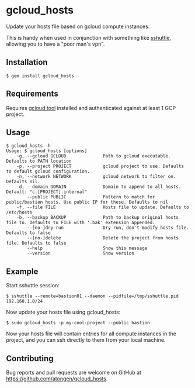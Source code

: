 # gcloud_hosts

Update your hosts file based on gcloud compute instances.

This is handy when used in conjunction with something like [sshuttle](https://github.com/sshuttle/sshuttle),
allowing you to have a "poor man's vpn".

## Installation

```shell
$ gem install gcloud_hosts
```

## Requirements

Requires [gcloud tool](https://cloud.google.com/sdk/gcloud/) installed and authenticated against at least 1 GCP project.

## Usage

```shell
$ gcloud_hosts -h
Usage: $ gcloud_hosts [options]
    -g, --gcloud GCLOUD              Path to gcloud executable. Defaults to PATH location
    -p, --project PROJECT            gcloud project to use. Defaults to default gcloud configuration.
    -n, --network NETWORK            gcloud network to filter on. Defaults nil.
    -d, --domain DOMAIN              Domain to append to all hosts. Default: "c.[PROJECT].internal"
        --public PUBLIC              Pattern to match for public/bastion hosts. Use public IP for these. Defaults to nil
    -f, --file FILE                  Hosts file to update. Defaults to /etc/hosts
    -b, --backup BACKUP              Path to backup original hosts file to. Defaults to FILE with '.bak' extension appended.
        --[no-]dry-run               Dry run, don't modify hosts file. Defaults to false
        --[no-]delete                Delete the project from hosts file. Defaults to false
        --help                       Show this message
        --version                    Show version
```

## Example

Start sshuttle session:

```shell
$ sshuttle --remote=bastion01 --daemon --pidfile=/tmp/sshuttle.pid 192.168.1.0/24
```

Now update your hosts file using gcloud_hosts:

```shell
$ sudo gcloud_hosts -p my-cool-project --public bastion
```

Now your hosts file will contain entries for all compute instances in the project,
and you can ssh directly to them from your local machine.

## Contributing

Bug reports and pull requests are welcome on GitHub at https://github.com/atongen/gcloud_hosts.
